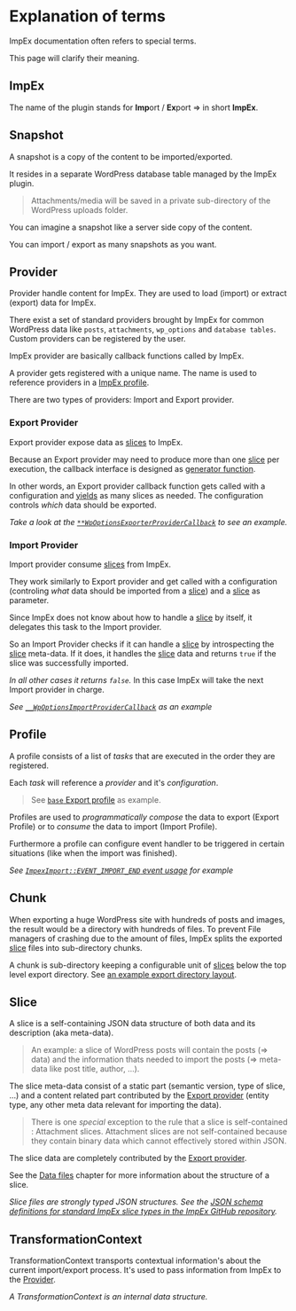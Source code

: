 <!-- toc -->

# Explanation of terms

ImpEx documentation often refers to special terms.

This page will clarify their meaning.

## ImpEx

The name of the plugin stands for **Imp**ort / **Ex**port => in short **ImpEx**.

## Snapshot

A snapshot is a copy of the content to be imported/exported.

It resides in a separate WordPress database table managed by the ImpEx plugin.

> Attachments/media will be saved in a private sub-directory of the WordPress uploads folder.

You can imagine a snapshot like a server side copy of the content.

You can import / export as many snapshots as you want.

## Provider

Provider handle content for ImpEx. They are used to load (import) or extract (export) data for ImpEx.

There exist a set of standard providers brought by ImpEx for common WordPress data like `posts`, `attachments`, `wp_options` and `database tables`. Custom providers can be registered by the user.

ImpEx provider are basically callback functions called by ImpEx.

A provider gets registered with a unique name. The name is used to reference providers in a [ImpEx profile](#profile).

There are two types of providers: Import and Export provider.

### Export Provider

Export provider expose data as [slices](#slice) to ImpEx.

Because an Export provider may need to produce more than one [slice](#slice) per execution, the callback interface is designed as [generator function](https://www.php.net/manual/en/language.generators.overview.php).

In other words, an Export provider callback function gets called with a configuration and [yields](https://www.php.net/manual/en/language.generators.syntax.php) as many slices as needed. The configuration controls _which_ data should be exported.

_Take a look at the [`**WpOptionsExporterProviderCallback`](https://github.com/IONOS-WordPress/cm4all-wp-impex/blob/develop/plugins/cm4all-wp-impex/inc/impex-export-extension-wp-options.php) to see an example._

### Import Provider

Import provider consume [slices](#slice) from ImpEx.

They work similarly to Export provider and get called with a configuration (controling _what_ data should be imported from a [slice](#slice)) and a [slice](#slice) as parameter.

Since ImpEx does not know about how to handle a [slice](#slice) by itself, it delegates this task to the Import provider.

So an Import Provider checks if it can handle a [slice](#slice) by introspecting the [slice](#slice) meta-data. If it does, it handles the [slice](#slice) data and returns `true` if the slice was successfully imported.

_In all other cases it returns `false`._ In this case ImpEx will take the next Import provider in charge.

_See [`__WpOptionsImportProviderCallback`](https://github.com/IONOS-WordPress/cm4all-wp-impex/blob/develop/plugins/cm4all-wp-impex/inc/impex-import-extension-wp-options.php) as an example_

## Profile

A profile consists of a list of _tasks_ that are executed in the order they are registered.

Each _task_ will reference a _provider_ and it's _configuration_.

> See [`base` Export profile](https://github.com/IONOS-WordPress/cm4all-wp-impex/blob/develop/plugins/cm4all-wp-impex/profiles/export-profile-base.php) as example.

Profiles are used to _programmatically compose_ the data to export (Export Profile) or to _consume_ the data to import (Import Profile).

Furthermore a profile can configure event handler to be triggered in certain situations (like when the import was finished).

_See [`ImpexImport::EVENT_IMPORT_END` event usage](https://github.com/IONOS-WordPress/cm4all-wp-impex/blob/develop/plugins/cm4all-wp-impex-example/inc/impex-import-profile-example.php) for example_

## Chunk

When exporting a huge WordPress site with hundreds of posts and images, the result would be a directory with hundreds of files. To prevent File managers of crashing due to the amount of files, ImpEx splits the exported [slice](#slice) files into sub-directory chunks.

A chunk is sub-directory keeping a configurable unit of [slices](#slice) below the top level export directory. See [an example export directory layout](migrating-content.html#preparation).

## Slice

A slice is a self-containing JSON data structure of both data and its description (aka meta-data).

> An example: a slice of WordPress posts will contain the posts (=> data) and the information thats needed to import the posts (=> meta-data like post title, author, ...).

The slice meta-data consist of a static part (semantic version, type of slice, ...) and a content related part contributed by the [Export provider](#provider) (entity type, any other meta data relevant for importing the data).

> There is one _special_ exception to the rule that a slice is self-contained : Attachment slices. Attachment slices are not self-contained because they contain binary data which cannot effectively stored within JSON.

The slice data are completely contributed by the [Export provider](#provider).

See the [Data files](migrating-content.html#data-files) chapter for more information about the structure of a slice.

_Slice files are strongly typed JSON structures. See the [JSON schema definitions for standard ImpEx slice types in the ImpEx GitHub repository](https://github.com/IONOS-WordPress/cm4all-wp-impex/tree/develop/docs/gh-pages/src/jsonschema)._

## TransformationContext

TransformationContext transports contextual information's about the current import/export process. It's used to pass information from ImpEx to the [Provider](#provider).

_A TransformationContext is an internal data structure._
